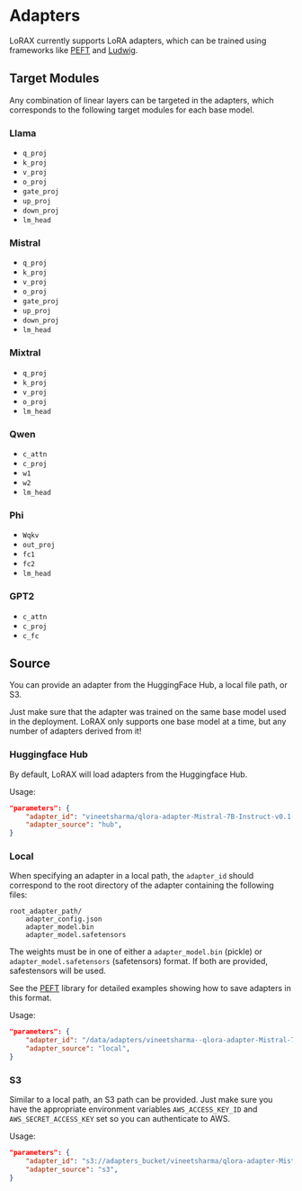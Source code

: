 # Adapters

LoRAX currently supports LoRA adapters, which can be trained using frameworks like [PEFT](https://github.com/huggingface/peft) and [Ludwig](https://ludwig.ai/).

## Target Modules

Any combination of linear layers can be targeted in the adapters, which corresponds to the following target modules for each base model.

### Llama

- `q_proj`
- `k_proj`
- `v_proj`
- `o_proj`
- `gate_proj`
- `up_proj`
- `down_proj`
- `lm_head`

### Mistral

- `q_proj`
- `k_proj`
- `v_proj`
- `o_proj`
- `gate_proj`
- `up_proj`
- `down_proj`
- `lm_head`

### Mixtral

- `q_proj`
- `k_proj`
- `v_proj`
- `o_proj`
- `lm_head`

### Qwen

- `c_attn`
- `c_proj`
- `w1`
- `w2`
- `lm_head`

### Phi

- `Wqkv`
- `out_proj`
- `fc1`
- `fc2`
- `lm_head`

### GPT2

- `c_attn`
- `c_proj`
- `c_fc`

## Source

You can provide an adapter from the HuggingFace Hub, a local file path, or S3. 

Just make sure that the adapter was trained on the same base model used in the deployment. LoRAX only supports one base model at a time, but any number of adapters derived from it!

### Huggingface Hub

By default, LoRAX will load adapters from the Huggingface Hub.

Usage:

```json
"parameters": {
    "adapter_id": "vineetsharma/qlora-adapter-Mistral-7B-Instruct-v0.1-gsm8k",
    "adapter_source": "hub",
}
```

### Local

When specifying an adapter in a local path, the `adapter_id` should correspond to the root directory of the adapter containing the following files:

```shell
root_adapter_path/
    adapter_config.json
    adapter_model.bin
    adapter_model.safetensors
```

The weights must be in one of either a `adapter_model.bin` (pickle) or `adapter_model.safetensors` (safetensors) format. If both are provided, safestensors will be used.

See the [PEFT](https://github.com/huggingface/peft) library for detailed examples showing how to save adapters in this format.

Usage:

```json
"parameters": {
    "adapter_id": "/data/adapters/vineetsharma--qlora-adapter-Mistral-7B-Instruct-v0.1-gsm8k",
    "adapter_source": "local",
}
```

### S3

Similar to a local path, an S3 path can be provided. Just make sure you have the appropriate environment variables `AWS_ACCESS_KEY_ID` and `AWS_SECRET_ACCESS_KEY` set so you can authenticate to AWS.

Usage:

```json
"parameters": {
    "adapter_id": "s3://adapters_bucket/vineetsharma/qlora-adapter-Mistral-7B-Instruct-v0.1-gsm8k",
    "adapter_source": "s3",
}
```